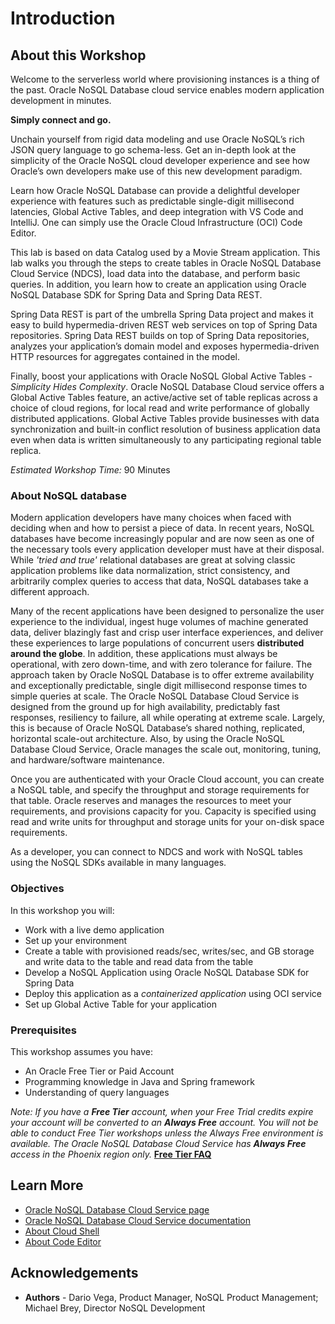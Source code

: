# Introduction

## About this Workshop

Welcome to the serverless world where provisioning instances is a thing of the past.
Oracle NoSQL Database cloud service enables modern application development in minutes.

**Simply connect and go.**

Unchain yourself from rigid data modeling and use Oracle NoSQL’s rich JSON query language to go schema-less.
Get an in-depth look at the simplicity of the Oracle NoSQL cloud developer experience and see how
Oracle’s own developers make use of this new development paradigm.

Learn how Oracle NoSQL Database can provide a delightful developer experience with features
such as predictable single-digit millisecond latencies, Global Active Tables, and deep integration
with VS Code and IntelliJ. One can simply use the Oracle Cloud Infrastructure (OCI) Code Editor.

This lab is based on data Catalog used by a Movie Stream application. This lab walks you through the steps to
create tables in Oracle NoSQL Database Cloud Service (NDCS), load data into the database, and perform basic queries.
In addition, you learn how to create an application using Oracle NoSQL Database SDK for Spring Data and Spring Data REST.

Spring Data REST is part of the umbrella Spring Data project and makes it easy to build hypermedia-driven REST web services on top of Spring Data repositories.
Spring Data REST builds on top of Spring Data repositories, analyzes your application’s domain model and exposes hypermedia-driven
HTTP resources for aggregates contained in the model.

Finally, boost your applications with Oracle NoSQL Global Active Tables - *Simplicity Hides Complexity*.
Oracle NoSQL Database Cloud service offers a Global Active Tables feature, an active/active set of table replicas across a choice of cloud regions,
for local read and write performance of globally distributed applications. Global Active Tables provide businesses with data synchronization
and built-in conflict resolution of business application data even when data is written simultaneously to any participating regional table replica.

_Estimated Workshop Time:_ 90 Minutes



### About NoSQL database
Modern application developers have many choices when faced with deciding when and how to persist a piece of data.
In recent years, NoSQL databases have become increasingly popular and are now seen as one of the necessary tools every
application developer must have at their disposal. While *'tried and true'* relational databases are great at solving
classic application problems like data normalization, strict consistency, and arbitrarily complex queries to access that data,
NoSQL databases take a different approach.

Many of the recent applications have been designed to personalize the user experience to the individual,
ingest huge volumes of machine generated data, deliver blazingly fast and crisp user interface experiences,
and deliver these experiences to large populations of concurrent users **distributed around the globe**.
In addition, these applications must always be operational, with zero down-time, and with zero tolerance for failure.
The approach taken by Oracle NoSQL Database is to offer extreme availability and exceptionally predictable,
single digit millisecond response times to simple queries at scale. The Oracle NoSQL Database Cloud Service
is designed from the ground up for high availability, predictably fast responses, resiliency to failure,
all while operating at extreme scale. Largely, this is because of Oracle NoSQL Database’s shared nothing,
replicated, horizontal scale-out architecture. Also, by using the Oracle NoSQL Database Cloud Service,
Oracle manages the scale out, monitoring, tuning, and hardware/software maintenance.

Once you are authenticated with your Oracle Cloud account, you can create a NoSQL table,
and specify the throughput and storage requirements for that table. Oracle reserves and manages
the resources to meet your requirements, and provisions capacity for you. Capacity is specified using read
and write units for throughput and storage units for your on-disk space requirements.

As a developer, you can connect to NDCS and work with NoSQL tables using the NoSQL SDKs available in many languages.


### Objectives

In this workshop you will:
  * Work with a live demo application
  * Set up your environment
  * Create a table with provisioned reads/sec, writes/sec, and GB storage and write data to the table and read data from the table
  * Develop a NoSQL Application using Oracle NoSQL Database SDK for Spring Data
  * Deploy this application as a *containerized application* using OCI service
  * Set up Global Active Table for your application

### Prerequisites

This workshop assumes you have:
  * An Oracle Free Tier or Paid Account
  * Programming knowledge in Java and Spring framework
  * Understanding of query languages

*Note: If you have a **Free Tier**  account, when your Free Trial credits expire your account will be converted
to an **Always Free** account. You will not be able to conduct Free Tier workshops unless the Always Free environment is available.
The Oracle NoSQL Database Cloud Service has **Always Free** access in the Phoenix region only.*
**[Free Tier FAQ](https://www.oracle.com/cloud/free/faq.html)**

## Learn More

* [Oracle NoSQL Database Cloud Service page](https://www.oracle.com/database/nosql-cloud.html)
* [Oracle NoSQL Database Cloud Service documentation](https://docs.oracle.com/en/cloud/paas/nosql-cloud/index.html)
* [About Cloud Shell](https://docs.oracle.com/en-us/iaas/Content/API/Concepts/cloudshellintro.htm)
* [About Code Editor](https://docs.oracle.com/en-us/iaas/Content/API/Concepts/code_editor_intro.htm)

## Acknowledgements
* **Authors** - Dario Vega, Product Manager, NoSQL Product Management; Michael Brey, Director NoSQL Development
